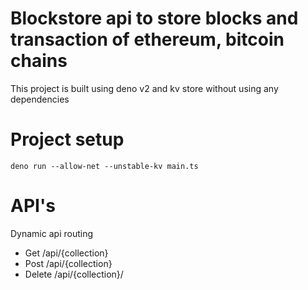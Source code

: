 # Blockstore api to store blocks and transaction of ethereum, bitcoin chains
This project is built using deno v2 and kv store without using any dependencies

# Project setup

```
deno run --allow-net --unstable-kv main.ts
```

# API's

Dynamic api routing

- Get /api/{collection}
- Post /api/{collection}
- Delete /api/{collection}/
